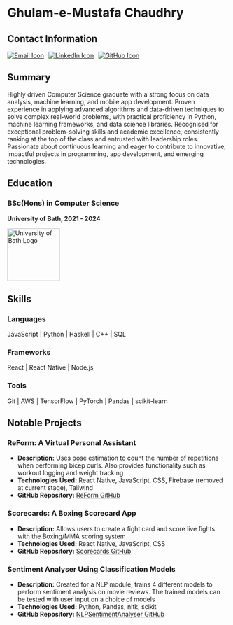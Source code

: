 # Ghulam-e-Mustafa Chaudhry

## Contact Information

<div style="display: flex; gap: 10px; align-items: center;">
    <a href="mailto:mustafach@hotmail.co.uk">
        <img src="https://img.icons8.com/ios-filled/50/ffffff/email.png" alt="Email Icon" />
    </a>
    <a href="https://www.linkedin.com/in/ghulam-e-mustafa-chaudhry-a71686323">
        <img src="https://img.icons8.com/ios-filled/50/ffffff/linkedin.png" alt="LinkedIn Icon" />
    </a>
    <a href="https://github.com/MustafaCh1">
        <img src="https://img.icons8.com/ios-filled/50/ffffff/github.png" alt="GitHub Icon" />
    </a>
</div>

## Summary

Highly driven Computer Science graduate with a strong focus on data analysis, machine learning, and mobile app
development. Proven experience in applying advanced algorithms and data-driven techniques to solve complex
real-world problems, with practical proficiency in Python, machine learning frameworks, and data science libraries.
Recognised for exceptional problem-solving skills and academic excellence, consistently ranking at the top of the class
and entrusted with leadership roles. Passionate about continuous learning and eager to contribute to innovative,
impactful projects in programming, app development, and emerging technologies.

## Education

### BSc(Hons) in Computer Science

**University of Bath, 2021 - 2024**

<div style="display: flex; align-items: center; gap: 10px; justify-content: space-between; marginHorizontal:20; ">
    <img src="https://scontent-lhr8-1.xx.fbcdn.net/v/t39.30808-6/292181841_10159830797570049_3396276532068878139_n.jpg?_nc_cat=1&ccb=1-7&_nc_sid=6ee11a&_nc_ohc=ZfTnZzb1JAgQ7kNvgEmC2sq&_nc_ht=scontent-lhr8-1.xx&_nc_gid=AuF7FSYa8G63URWRKXwor4W&oh=00_AYDuj1uS072wSqn-iMnnFHPQP3jLCye6OKMj3Y4guciLZg&oe=670F43F3" alt="University of Bath Logo" style="width: 120px; height: auto;" />
</div>

## Skills

### **Languages**

JavaScript | Python | Haskell | C++ | SQL

### **Frameworks**

React | React Native | Node.js

### **Tools**

Git | AWS | TensorFlow | PyTorch | Pandas | scikit-learn

## Notable Projects

### ReForm: A Virtual Personal Assistant

- **Description:** Uses pose estimation to count the number of repetitions when performing bicep curls. Also provides functionality such as workout logging and weight tracking
- **Technologies Used:** React Native, JavaScript, CSS, Firebase (removed at current stage), Tailwind
- **GitHub Repository:** [ReForm GitHub](https://github.com/MustafaCh1/ReForm)

### Scorecards: A Boxing Scorecard App

- **Description:** Allows users to create a fight card and score live fights with the Boxing/MMA scoring system
- **Technologies Used:** React Native, JavaScript, CSS
- **GitHub Repository:** [Scorecards GitHub](https://github.com/MustafaCh1/Scorecards)

### Sentiment Analyser Using Classification Models

- **Description:** Created for a NLP module, trains 4 different models to perform sentiment analysis on movie reviews. The trained models can be tested with user input on a choice of models
- **Technologies Used:** Python, Pandas, nltk, scikit
- **GitHub Repository:** [NLPSentimentAnalyser GitHub](https://github.com/MustafaCh1/NLPSentimentAnalyser)
